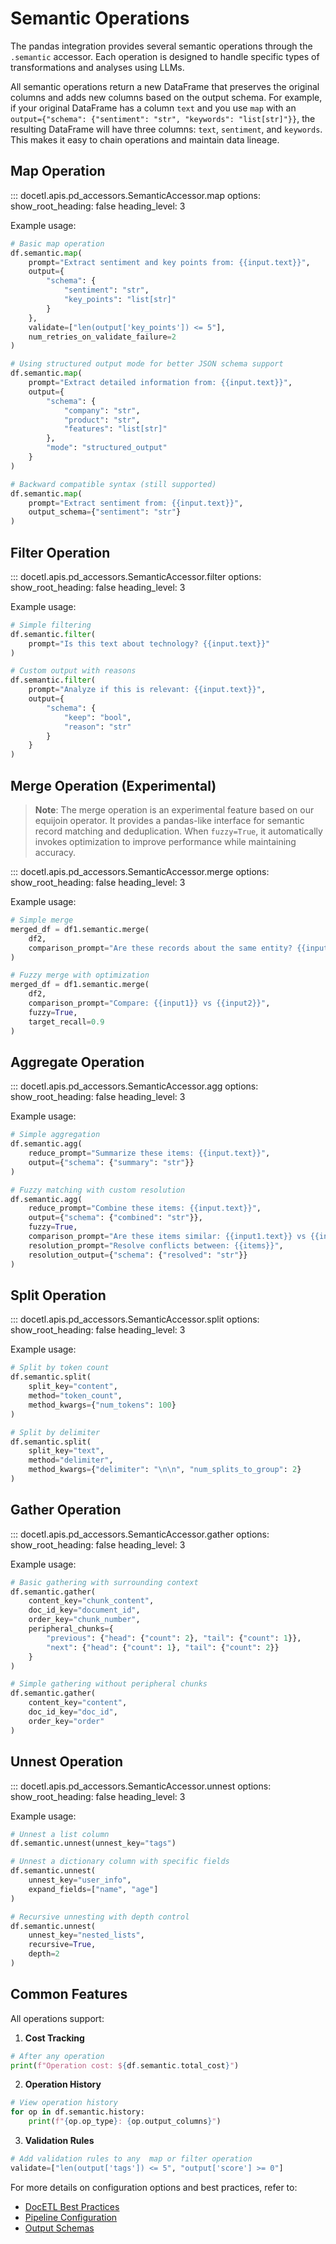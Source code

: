 # Semantic Operations

The pandas integration provides several semantic operations through the `.semantic` accessor. Each operation is designed to handle specific types of transformations and analyses using LLMs.

All semantic operations return a new DataFrame that preserves the original columns and adds new columns based on the output schema. For example, if your original DataFrame has a column `text` and you use `map` with an `output={"schema": {"sentiment": "str", "keywords": "list[str]"}}`, the resulting DataFrame will have three columns: `text`, `sentiment`, and `keywords`. This makes it easy to chain operations and maintain data lineage.

## Map Operation

::: docetl.apis.pd_accessors.SemanticAccessor.map
    options:
        show_root_heading: false
        heading_level: 3

Example usage:
```python
# Basic map operation
df.semantic.map(
    prompt="Extract sentiment and key points from: {{input.text}}",
    output={
        "schema": {
            "sentiment": "str",
            "key_points": "list[str]"
        }
    },
    validate=["len(output['key_points']) <= 5"],
    num_retries_on_validate_failure=2
)

# Using structured output mode for better JSON schema support
df.semantic.map(
    prompt="Extract detailed information from: {{input.text}}",
    output={
        "schema": {
            "company": "str",
            "product": "str",
            "features": "list[str]"
        },
        "mode": "structured_output"
    }
)

# Backward compatible syntax (still supported)
df.semantic.map(
    prompt="Extract sentiment from: {{input.text}}",
    output_schema={"sentiment": "str"}
)
```

## Filter Operation

::: docetl.apis.pd_accessors.SemanticAccessor.filter
    options:
        show_root_heading: false
        heading_level: 3

Example usage:
```python
# Simple filtering
df.semantic.filter(
    prompt="Is this text about technology? {{input.text}}"
)

# Custom output with reasons
df.semantic.filter(
    prompt="Analyze if this is relevant: {{input.text}}",
    output={
        "schema": {
            "keep": "bool",
            "reason": "str"
        }
    }
)
```

## Merge Operation (Experimental)

> **Note**: The merge operation is an experimental feature based on our equijoin operator. It provides a pandas-like interface for semantic record matching and deduplication. When `fuzzy=True`, it automatically invokes optimization to improve performance while maintaining accuracy.

::: docetl.apis.pd_accessors.SemanticAccessor.merge
    options:
        show_root_heading: false
        heading_level: 3

Example usage:
```python
# Simple merge
merged_df = df1.semantic.merge(
    df2,
    comparison_prompt="Are these records about the same entity? {{input1}} vs {{input2}}"
)

# Fuzzy merge with optimization
merged_df = df1.semantic.merge(
    df2,
    comparison_prompt="Compare: {{input1}} vs {{input2}}",
    fuzzy=True,
    target_recall=0.9
)
```

## Aggregate Operation

::: docetl.apis.pd_accessors.SemanticAccessor.agg
    options:
        show_root_heading: false
        heading_level: 3

Example usage:
```python
# Simple aggregation
df.semantic.agg(
    reduce_prompt="Summarize these items: {{input.text}}",
    output={"schema": {"summary": "str"}}
)

# Fuzzy matching with custom resolution
df.semantic.agg(
    reduce_prompt="Combine these items: {{input.text}}",
    output={"schema": {"combined": "str"}},
    fuzzy=True,
    comparison_prompt="Are these items similar: {{input1.text}} vs {{input2.text}}",
    resolution_prompt="Resolve conflicts between: {{items}}",
    resolution_output={"schema": {"resolved": "str"}}
)
```

## Split Operation

::: docetl.apis.pd_accessors.SemanticAccessor.split
    options:
        show_root_heading: false
        heading_level: 3

Example usage:
```python
# Split by token count
df.semantic.split(
    split_key="content",
    method="token_count",
    method_kwargs={"num_tokens": 100}
)

# Split by delimiter
df.semantic.split(
    split_key="text",
    method="delimiter",
    method_kwargs={"delimiter": "\n\n", "num_splits_to_group": 2}
)
```

## Gather Operation

::: docetl.apis.pd_accessors.SemanticAccessor.gather
    options:
        show_root_heading: false
        heading_level: 3

Example usage:
```python
# Basic gathering with surrounding context
df.semantic.gather(
    content_key="chunk_content",
    doc_id_key="document_id",
    order_key="chunk_number",
    peripheral_chunks={
        "previous": {"head": {"count": 2}, "tail": {"count": 1}},
        "next": {"head": {"count": 1}, "tail": {"count": 2}}
    }
)

# Simple gathering without peripheral chunks
df.semantic.gather(
    content_key="content",
    doc_id_key="doc_id",
    order_key="order"
)
```

## Unnest Operation

::: docetl.apis.pd_accessors.SemanticAccessor.unnest
    options:
        show_root_heading: false
        heading_level: 3

Example usage:
```python
# Unnest a list column
df.semantic.unnest(unnest_key="tags")

# Unnest a dictionary column with specific fields
df.semantic.unnest(
    unnest_key="user_info",
    expand_fields=["name", "age"]
)

# Recursive unnesting with depth control
df.semantic.unnest(
    unnest_key="nested_lists",
    recursive=True,
    depth=2
)
```

## Common Features

All operations support:

1. **Cost Tracking**
```python
# After any operation
print(f"Operation cost: ${df.semantic.total_cost}")
```

2. **Operation History**
```python
# View operation history
for op in df.semantic.history:
    print(f"{op.op_type}: {op.output_columns}")
```

3. **Validation Rules**
```python
# Add validation rules to any  map or filter operation
validate=["len(output['tags']) <= 5", "output['score'] >= 0"]
```




For more details on configuration options and best practices, refer to:
- [DocETL Best Practices](../best-practices.md)
- [Pipeline Configuration](../concepts/pipelines.md)
- [Output Schemas](../concepts/schemas.md) 